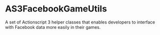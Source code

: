 AS3FacebookGameUtils
====================

A set of Actionscript 3 helper classes that enables developers to interface with Facebook data more easily in their games.
